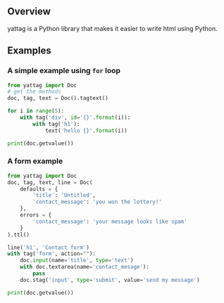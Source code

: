 
Overview
-------
yattag is a Python library that makes it easier to write html
using Python.

Examples
--------
### A simple example using `for` loop
```python
from yattag import Doc
# get the methods
doc, tag, text = Doc().tagtext()

for i in range(5):
    with tag('div', id='{}'.format(i)):
        with tag('h1'):
            text('hello {}'.format(i))

print(doc.getvalue())

```

### A form example
```python
from yattag import Doc
doc, tag, text, line = Doc(
    defaults = {
        'title': 'Untitled',
        'contact_message': 'you won the lottery!'
    },
    errors = {
        'contact_message': 'your message looks like spam'
    }
).ttl()

line('h1', 'Contact form')
with tag('form', action=""):
    doc.input(name='title', type='text')
    with doc.textarea(name='contact_mesage'):
        pass
    doc.stag('input', type='submit', value='send my message')

print(doc.getvalue())

```